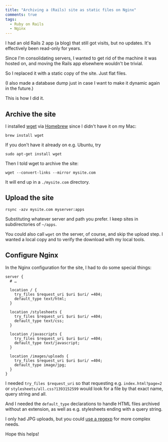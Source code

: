 ```yaml
---
title: "Archiving a (Rails) site as static files on Nginx"
comments: true
tags:
  - Ruby on Rails
  - Nginx
---
```


I had an old Rails 2 app (a blog) that still got visits, but no updates. It's effectively been read-only for years.

Since I'm consolidating servers, I wanted to get rid of the machine it was hosted on, and moving the Rails app elsewhere wouldn't be trivial.

So I replaced it with a static copy of the site. Just flat files.

(I also made a database dump just in case I want to make it dynamic again in the future.)

This is how I did it.


## Archive the site

I installed [wget](https://www.gnu.org/software/wget/) via [Homebrew](http://brew.sh/) since I didn't have it on my Mac:

    brew install wget

If you don't have it already on e.g. Ubuntu, try

    sudo apt-get install wget

Then I told wget to archive the site:

    wget --convert-links --mirror mysite.com

It will end up in a `./mysite.com` directory.


## Upload the site

    rsync -azv mysite.com myserver:apps

Substituting whatever server and path you prefer. I keep sites in subdirectories of `~/apps`.

You could also call `wget` on the server, of course, and skip the upload step. I wanted a local copy and to verify the download with my local tools.


## Configure Nginx

In the Nginx configuration for the site, I had to do some special things:

``` nginx
server {
  # …

  location / {
    try_files $request_uri $uri $uri/ =404;
    default_type text/html;
  }

  location /stylesheets {
    try_files $request_uri $uri $uri/ =404;
    default_type text/css;
  }

  location /javascripts {
    try_files $request_uri $uri $uri/ =404;
    default_type text/javascript;
  }

  location /images/uploads {
    try_files $request_uri $uri $uri/ =404;
    default_type image/jpg;
  }
}
```

I needed `try_files $request_uri` so that requesting e.g. `index.html?page=2` or `stylesheets/all.css?1393152599` would look for a file by that exact name, query string and all.

And I needed the `default_type` declarations to handle HTML files archived without an extension, as well as e.g. stylesheets ending with a query string.

I only had JPG uploads, but you could [use a regexp](http://nginx.org/en/docs/http/ngx_http_core_module.html#location) for more complex needs.

Hope this helps!
